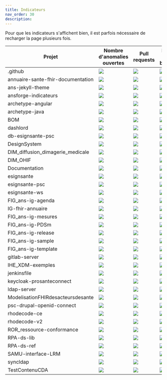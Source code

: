 ```yaml
---
title: Indicateurs
nav_order: 30
description: 
---
```


Pour que les indicateurs s'affichent bien, il est parfois nécessaire de recharger la page plusieurs fois.

| Projet                                    | Nombre d'anomalies ouvertes                                   |Pull requests                                   |Nombre de branches                                  |Releases                                   |Licence                                   |
| ----------------------------------------- | ---------------------------------------- |---------------------------------------- |---------------------------------------- |---------------------------------------- |---------------------------------------- |
|.github|<a href="https://github.com/ansforge/.github/issues" target="_blank"><img src="https://badgen.net/github/open-issues/ansforge/.github?label=" loading="lazy"> </a>|<a href="https://github.com/ansforge/.github/pulls" target="_blank"><img src="https://badgen.net/github/open-prs/ansforge/.github?label=" loading="lazy"> </a>|<a href="https://github.com/ansforge/.github/branches" target="_blank"><img src="https://badgen.net/github/branches/ansforge/.github?label=" loading="lazy"> </a>|<a href="https://github.com/ansforge/.github/releases" target="_blank"><img src="https://badgen.net/github/release/ansforge/.github?label=" loading="lazy"> </a>|<a href="https://github.com/ansforge/.github/licence" target="_blank"><img src="https://badgen.net/github/license/ansforge/.github?label=" loading="lazy"> </a>|
|annuaire-sante-fhir-documentation|<a href="https://github.com/ansforge/annuaire-sante-fhir-documentation/issues" target="_blank"><img src="https://badgen.net/github/open-issues/ansforge/annuaire-sante-fhir-documentation?label=" loading="lazy"> </a>|<a href="https://github.com/ansforge/annuaire-sante-fhir-documentation/pulls" target="_blank"><img src="https://badgen.net/github/open-prs/ansforge/annuaire-sante-fhir-documentation?label=" loading="lazy"> </a>|<a href="https://github.com/ansforge/annuaire-sante-fhir-documentation/branches" target="_blank"><img src="https://badgen.net/github/branches/ansforge/annuaire-sante-fhir-documentation?label=" loading="lazy"> </a>|<a href="https://github.com/ansforge/annuaire-sante-fhir-documentation/releases" target="_blank"><img src="https://badgen.net/github/release/ansforge/annuaire-sante-fhir-documentation?label=" loading="lazy"> </a>|<a href="https://github.com/ansforge/annuaire-sante-fhir-documentation/licence" target="_blank"><img src="https://badgen.net/github/license/ansforge/annuaire-sante-fhir-documentation?label=" loading="lazy"> </a>|
|ans-jekyll-theme|<a href="https://github.com/ansforge/ans-jekyll-theme/issues" target="_blank"><img src="https://badgen.net/github/open-issues/ansforge/ans-jekyll-theme?label=" loading="lazy"> </a>|<a href="https://github.com/ansforge/ans-jekyll-theme/pulls" target="_blank"><img src="https://badgen.net/github/open-prs/ansforge/ans-jekyll-theme?label=" loading="lazy"> </a>|<a href="https://github.com/ansforge/ans-jekyll-theme/branches" target="_blank"><img src="https://badgen.net/github/branches/ansforge/ans-jekyll-theme?label=" loading="lazy"> </a>|<a href="https://github.com/ansforge/ans-jekyll-theme/releases" target="_blank"><img src="https://badgen.net/github/release/ansforge/ans-jekyll-theme?label=" loading="lazy"> </a>|<a href="https://github.com/ansforge/ans-jekyll-theme/licence" target="_blank"><img src="https://badgen.net/github/license/ansforge/ans-jekyll-theme?label=" loading="lazy"> </a>|
|ansforge-indicateurs|<a href="https://github.com/ansforge/ansforge-indicateurs/issues" target="_blank"><img src="https://badgen.net/github/open-issues/ansforge/ansforge-indicateurs?label=" loading="lazy"> </a>|<a href="https://github.com/ansforge/ansforge-indicateurs/pulls" target="_blank"><img src="https://badgen.net/github/open-prs/ansforge/ansforge-indicateurs?label=" loading="lazy"> </a>|<a href="https://github.com/ansforge/ansforge-indicateurs/branches" target="_blank"><img src="https://badgen.net/github/branches/ansforge/ansforge-indicateurs?label=" loading="lazy"> </a>|<a href="https://github.com/ansforge/ansforge-indicateurs/releases" target="_blank"><img src="https://badgen.net/github/release/ansforge/ansforge-indicateurs?label=" loading="lazy"> </a>|<a href="https://github.com/ansforge/ansforge-indicateurs/licence" target="_blank"><img src="https://badgen.net/github/license/ansforge/ansforge-indicateurs?label=" loading="lazy"> </a>|
|archetype-angular|<a href="https://github.com/ansforge/archetype-angular/issues" target="_blank"><img src="https://badgen.net/github/open-issues/ansforge/archetype-angular?label=" loading="lazy"> </a>|<a href="https://github.com/ansforge/archetype-angular/pulls" target="_blank"><img src="https://badgen.net/github/open-prs/ansforge/archetype-angular?label=" loading="lazy"> </a>|<a href="https://github.com/ansforge/archetype-angular/branches" target="_blank"><img src="https://badgen.net/github/branches/ansforge/archetype-angular?label=" loading="lazy"> </a>|<a href="https://github.com/ansforge/archetype-angular/releases" target="_blank"><img src="https://badgen.net/github/release/ansforge/archetype-angular?label=" loading="lazy"> </a>|<a href="https://github.com/ansforge/archetype-angular/licence" target="_blank"><img src="https://badgen.net/github/license/ansforge/archetype-angular?label=" loading="lazy"> </a>|
|archetype-java|<a href="https://github.com/ansforge/archetype-java/issues" target="_blank"><img src="https://badgen.net/github/open-issues/ansforge/archetype-java?label=" loading="lazy"> </a>|<a href="https://github.com/ansforge/archetype-java/pulls" target="_blank"><img src="https://badgen.net/github/open-prs/ansforge/archetype-java?label=" loading="lazy"> </a>|<a href="https://github.com/ansforge/archetype-java/branches" target="_blank"><img src="https://badgen.net/github/branches/ansforge/archetype-java?label=" loading="lazy"> </a>|<a href="https://github.com/ansforge/archetype-java/releases" target="_blank"><img src="https://badgen.net/github/release/ansforge/archetype-java?label=" loading="lazy"> </a>|<a href="https://github.com/ansforge/archetype-java/licence" target="_blank"><img src="https://badgen.net/github/license/ansforge/archetype-java?label=" loading="lazy"> </a>|
|BOM|<a href="https://github.com/ansforge/BOM/issues" target="_blank"><img src="https://badgen.net/github/open-issues/ansforge/BOM?label=" loading="lazy"> </a>|<a href="https://github.com/ansforge/BOM/pulls" target="_blank"><img src="https://badgen.net/github/open-prs/ansforge/BOM?label=" loading="lazy"> </a>|<a href="https://github.com/ansforge/BOM/branches" target="_blank"><img src="https://badgen.net/github/branches/ansforge/BOM?label=" loading="lazy"> </a>|<a href="https://github.com/ansforge/BOM/releases" target="_blank"><img src="https://badgen.net/github/release/ansforge/BOM?label=" loading="lazy"> </a>|<a href="https://github.com/ansforge/BOM/licence" target="_blank"><img src="https://badgen.net/github/license/ansforge/BOM?label=" loading="lazy"> </a>|
|dashlord|<a href="https://github.com/ansforge/dashlord/issues" target="_blank"><img src="https://badgen.net/github/open-issues/ansforge/dashlord?label=" loading="lazy"> </a>|<a href="https://github.com/ansforge/dashlord/pulls" target="_blank"><img src="https://badgen.net/github/open-prs/ansforge/dashlord?label=" loading="lazy"> </a>|<a href="https://github.com/ansforge/dashlord/branches" target="_blank"><img src="https://badgen.net/github/branches/ansforge/dashlord?label=" loading="lazy"> </a>|<a href="https://github.com/ansforge/dashlord/releases" target="_blank"><img src="https://badgen.net/github/release/ansforge/dashlord?label=" loading="lazy"> </a>|<a href="https://github.com/ansforge/dashlord/licence" target="_blank"><img src="https://badgen.net/github/license/ansforge/dashlord?label=" loading="lazy"> </a>|
|db-esignsante-psc|<a href="https://github.com/ansforge/db-esignsante-psc/issues" target="_blank"><img src="https://badgen.net/github/open-issues/ansforge/db-esignsante-psc?label=" loading="lazy"> </a>|<a href="https://github.com/ansforge/db-esignsante-psc/pulls" target="_blank"><img src="https://badgen.net/github/open-prs/ansforge/db-esignsante-psc?label=" loading="lazy"> </a>|<a href="https://github.com/ansforge/db-esignsante-psc/branches" target="_blank"><img src="https://badgen.net/github/branches/ansforge/db-esignsante-psc?label=" loading="lazy"> </a>|<a href="https://github.com/ansforge/db-esignsante-psc/releases" target="_blank"><img src="https://badgen.net/github/release/ansforge/db-esignsante-psc?label=" loading="lazy"> </a>|<a href="https://github.com/ansforge/db-esignsante-psc/licence" target="_blank"><img src="https://badgen.net/github/license/ansforge/db-esignsante-psc?label=" loading="lazy"> </a>|
|DesignSystem|<a href="https://github.com/ansforge/DesignSystem/issues" target="_blank"><img src="https://badgen.net/github/open-issues/ansforge/DesignSystem?label=" loading="lazy"> </a>|<a href="https://github.com/ansforge/DesignSystem/pulls" target="_blank"><img src="https://badgen.net/github/open-prs/ansforge/DesignSystem?label=" loading="lazy"> </a>|<a href="https://github.com/ansforge/DesignSystem/branches" target="_blank"><img src="https://badgen.net/github/branches/ansforge/DesignSystem?label=" loading="lazy"> </a>|<a href="https://github.com/ansforge/DesignSystem/releases" target="_blank"><img src="https://badgen.net/github/release/ansforge/DesignSystem?label=" loading="lazy"> </a>|<a href="https://github.com/ansforge/DesignSystem/licence" target="_blank"><img src="https://badgen.net/github/license/ansforge/DesignSystem?label=" loading="lazy"> </a>|
|DIM_diffusion_dimagerie_medicale|<a href="https://github.com/ansforge/DIM_diffusion_dimagerie_medicale/issues" target="_blank"><img src="https://badgen.net/github/open-issues/ansforge/DIM_diffusion_dimagerie_medicale?label=" loading="lazy"> </a>|<a href="https://github.com/ansforge/DIM_diffusion_dimagerie_medicale/pulls" target="_blank"><img src="https://badgen.net/github/open-prs/ansforge/DIM_diffusion_dimagerie_medicale?label=" loading="lazy"> </a>|<a href="https://github.com/ansforge/DIM_diffusion_dimagerie_medicale/branches" target="_blank"><img src="https://badgen.net/github/branches/ansforge/DIM_diffusion_dimagerie_medicale?label=" loading="lazy"> </a>|<a href="https://github.com/ansforge/DIM_diffusion_dimagerie_medicale/releases" target="_blank"><img src="https://badgen.net/github/release/ansforge/DIM_diffusion_dimagerie_medicale?label=" loading="lazy"> </a>|<a href="https://github.com/ansforge/DIM_diffusion_dimagerie_medicale/licence" target="_blank"><img src="https://badgen.net/github/license/ansforge/DIM_diffusion_dimagerie_medicale?label=" loading="lazy"> </a>|
|DIM_OHIF|<a href="https://github.com/ansforge/DIM_OHIF/issues" target="_blank"><img src="https://badgen.net/github/open-issues/ansforge/DIM_OHIF?label=" loading="lazy"> </a>|<a href="https://github.com/ansforge/DIM_OHIF/pulls" target="_blank"><img src="https://badgen.net/github/open-prs/ansforge/DIM_OHIF?label=" loading="lazy"> </a>|<a href="https://github.com/ansforge/DIM_OHIF/branches" target="_blank"><img src="https://badgen.net/github/branches/ansforge/DIM_OHIF?label=" loading="lazy"> </a>|<a href="https://github.com/ansforge/DIM_OHIF/releases" target="_blank"><img src="https://badgen.net/github/release/ansforge/DIM_OHIF?label=" loading="lazy"> </a>|<a href="https://github.com/ansforge/DIM_OHIF/licence" target="_blank"><img src="https://badgen.net/github/license/ansforge/DIM_OHIF?label=" loading="lazy"> </a>|
|Documentation|<a href="https://github.com/ansforge/Documentation/issues" target="_blank"><img src="https://badgen.net/github/open-issues/ansforge/Documentation?label=" loading="lazy"> </a>|<a href="https://github.com/ansforge/Documentation/pulls" target="_blank"><img src="https://badgen.net/github/open-prs/ansforge/Documentation?label=" loading="lazy"> </a>|<a href="https://github.com/ansforge/Documentation/branches" target="_blank"><img src="https://badgen.net/github/branches/ansforge/Documentation?label=" loading="lazy"> </a>|<a href="https://github.com/ansforge/Documentation/releases" target="_blank"><img src="https://badgen.net/github/release/ansforge/Documentation?label=" loading="lazy"> </a>|<a href="https://github.com/ansforge/Documentation/licence" target="_blank"><img src="https://badgen.net/github/license/ansforge/Documentation?label=" loading="lazy"> </a>|
|esignsante|<a href="https://github.com/ansforge/esignsante/issues" target="_blank"><img src="https://badgen.net/github/open-issues/ansforge/esignsante?label=" loading="lazy"> </a>|<a href="https://github.com/ansforge/esignsante/pulls" target="_blank"><img src="https://badgen.net/github/open-prs/ansforge/esignsante?label=" loading="lazy"> </a>|<a href="https://github.com/ansforge/esignsante/branches" target="_blank"><img src="https://badgen.net/github/branches/ansforge/esignsante?label=" loading="lazy"> </a>|<a href="https://github.com/ansforge/esignsante/releases" target="_blank"><img src="https://badgen.net/github/release/ansforge/esignsante?label=" loading="lazy"> </a>|<a href="https://github.com/ansforge/esignsante/licence" target="_blank"><img src="https://badgen.net/github/license/ansforge/esignsante?label=" loading="lazy"> </a>|
|esignsante-psc|<a href="https://github.com/ansforge/esignsante-psc/issues" target="_blank"><img src="https://badgen.net/github/open-issues/ansforge/esignsante-psc?label=" loading="lazy"> </a>|<a href="https://github.com/ansforge/esignsante-psc/pulls" target="_blank"><img src="https://badgen.net/github/open-prs/ansforge/esignsante-psc?label=" loading="lazy"> </a>|<a href="https://github.com/ansforge/esignsante-psc/branches" target="_blank"><img src="https://badgen.net/github/branches/ansforge/esignsante-psc?label=" loading="lazy"> </a>|<a href="https://github.com/ansforge/esignsante-psc/releases" target="_blank"><img src="https://badgen.net/github/release/ansforge/esignsante-psc?label=" loading="lazy"> </a>|<a href="https://github.com/ansforge/esignsante-psc/licence" target="_blank"><img src="https://badgen.net/github/license/ansforge/esignsante-psc?label=" loading="lazy"> </a>|
|esignsante-ws|<a href="https://github.com/ansforge/esignsante-ws/issues" target="_blank"><img src="https://badgen.net/github/open-issues/ansforge/esignsante-ws?label=" loading="lazy"> </a>|<a href="https://github.com/ansforge/esignsante-ws/pulls" target="_blank"><img src="https://badgen.net/github/open-prs/ansforge/esignsante-ws?label=" loading="lazy"> </a>|<a href="https://github.com/ansforge/esignsante-ws/branches" target="_blank"><img src="https://badgen.net/github/branches/ansforge/esignsante-ws?label=" loading="lazy"> </a>|<a href="https://github.com/ansforge/esignsante-ws/releases" target="_blank"><img src="https://badgen.net/github/release/ansforge/esignsante-ws?label=" loading="lazy"> </a>|<a href="https://github.com/ansforge/esignsante-ws/licence" target="_blank"><img src="https://badgen.net/github/license/ansforge/esignsante-ws?label=" loading="lazy"> </a>|
|FIG_ans-ig-agenda|<a href="https://github.com/ansforge/FIG_ans-ig-agenda/issues" target="_blank"><img src="https://badgen.net/github/open-issues/ansforge/FIG_ans-ig-agenda?label=" loading="lazy"> </a>|<a href="https://github.com/ansforge/FIG_ans-ig-agenda/pulls" target="_blank"><img src="https://badgen.net/github/open-prs/ansforge/FIG_ans-ig-agenda?label=" loading="lazy"> </a>|<a href="https://github.com/ansforge/FIG_ans-ig-agenda/branches" target="_blank"><img src="https://badgen.net/github/branches/ansforge/FIG_ans-ig-agenda?label=" loading="lazy"> </a>|<a href="https://github.com/ansforge/FIG_ans-ig-agenda/releases" target="_blank"><img src="https://badgen.net/github/release/ansforge/FIG_ans-ig-agenda?label=" loading="lazy"> </a>|<a href="https://github.com/ansforge/FIG_ans-ig-agenda/licence" target="_blank"><img src="https://badgen.net/github/license/ansforge/FIG_ans-ig-agenda?label=" loading="lazy"> </a>|
|IG-fhir-annuaire|<a href="https://github.com/ansforge/IG-fhir-annuaire/issues" target="_blank"><img src="https://badgen.net/github/open-issues/ansforge/IG-fhir-annuaire?label=" loading="lazy"> </a>|<a href="https://github.com/ansforge/IG-fhir-annuaire/pulls" target="_blank"><img src="https://badgen.net/github/open-prs/ansforge/IG-fhir-annuaire?label=" loading="lazy"> </a>|<a href="https://github.com/ansforge/IG-fhir-annuaire/branches" target="_blank"><img src="https://badgen.net/github/branches/ansforge/IG-fhir-annuaire?label=" loading="lazy"> </a>|<a href="https://github.com/ansforge/IG-fhir-annuaire/releases" target="_blank"><img src="https://badgen.net/github/release/ansforge/IG-fhir-annuaire?label=" loading="lazy"> </a>|<a href="https://github.com/ansforge/IG-fhir-annuaire/licence" target="_blank"><img src="https://badgen.net/github/license/ansforge/IG-fhir-annuaire?label=" loading="lazy"> </a>|
|FIG_ans-ig-mesures|<a href="https://github.com/ansforge/FIG_ans-ig-mesures/issues" target="_blank"><img src="https://badgen.net/github/open-issues/ansforge/FIG_ans-ig-mesures?label=" loading="lazy"> </a>|<a href="https://github.com/ansforge/FIG_ans-ig-mesures/pulls" target="_blank"><img src="https://badgen.net/github/open-prs/ansforge/FIG_ans-ig-mesures?label=" loading="lazy"> </a>|<a href="https://github.com/ansforge/FIG_ans-ig-mesures/branches" target="_blank"><img src="https://badgen.net/github/branches/ansforge/FIG_ans-ig-mesures?label=" loading="lazy"> </a>|<a href="https://github.com/ansforge/FIG_ans-ig-mesures/releases" target="_blank"><img src="https://badgen.net/github/release/ansforge/FIG_ans-ig-mesures?label=" loading="lazy"> </a>|<a href="https://github.com/ansforge/FIG_ans-ig-mesures/licence" target="_blank"><img src="https://badgen.net/github/license/ansforge/FIG_ans-ig-mesures?label=" loading="lazy"> </a>|
|FIG_ans-ig-PDSm|<a href="https://github.com/ansforge/FIG_ans-ig-PDSm/issues" target="_blank"><img src="https://badgen.net/github/open-issues/ansforge/FIG_ans-ig-PDSm?label=" loading="lazy"> </a>|<a href="https://github.com/ansforge/FIG_ans-ig-PDSm/pulls" target="_blank"><img src="https://badgen.net/github/open-prs/ansforge/FIG_ans-ig-PDSm?label=" loading="lazy"> </a>|<a href="https://github.com/ansforge/FIG_ans-ig-PDSm/branches" target="_blank"><img src="https://badgen.net/github/branches/ansforge/FIG_ans-ig-PDSm?label=" loading="lazy"> </a>|<a href="https://github.com/ansforge/FIG_ans-ig-PDSm/releases" target="_blank"><img src="https://badgen.net/github/release/ansforge/FIG_ans-ig-PDSm?label=" loading="lazy"> </a>|<a href="https://github.com/ansforge/FIG_ans-ig-PDSm/licence" target="_blank"><img src="https://badgen.net/github/license/ansforge/FIG_ans-ig-PDSm?label=" loading="lazy"> </a>|
|FIG_ans-ig-release|<a href="https://github.com/ansforge/FIG_ans-ig-release/issues" target="_blank"><img src="https://badgen.net/github/open-issues/ansforge/FIG_ans-ig-release?label=" loading="lazy"> </a>|<a href="https://github.com/ansforge/FIG_ans-ig-release/pulls" target="_blank"><img src="https://badgen.net/github/open-prs/ansforge/FIG_ans-ig-release?label=" loading="lazy"> </a>|<a href="https://github.com/ansforge/FIG_ans-ig-release/branches" target="_blank"><img src="https://badgen.net/github/branches/ansforge/FIG_ans-ig-release?label=" loading="lazy"> </a>|<a href="https://github.com/ansforge/FIG_ans-ig-release/releases" target="_blank"><img src="https://badgen.net/github/release/ansforge/FIG_ans-ig-release?label=" loading="lazy"> </a>|<a href="https://github.com/ansforge/FIG_ans-ig-release/licence" target="_blank"><img src="https://badgen.net/github/license/ansforge/FIG_ans-ig-release?label=" loading="lazy"> </a>|
|FIG_ans-ig-sample|<a href="https://github.com/ansforge/FIG_ans-ig-sample/issues" target="_blank"><img src="https://badgen.net/github/open-issues/ansforge/FIG_ans-ig-sample?label=" loading="lazy"> </a>|<a href="https://github.com/ansforge/FIG_ans-ig-sample/pulls" target="_blank"><img src="https://badgen.net/github/open-prs/ansforge/FIG_ans-ig-sample?label=" loading="lazy"> </a>|<a href="https://github.com/ansforge/FIG_ans-ig-sample/branches" target="_blank"><img src="https://badgen.net/github/branches/ansforge/FIG_ans-ig-sample?label=" loading="lazy"> </a>|<a href="https://github.com/ansforge/FIG_ans-ig-sample/releases" target="_blank"><img src="https://badgen.net/github/release/ansforge/FIG_ans-ig-sample?label=" loading="lazy"> </a>|<a href="https://github.com/ansforge/FIG_ans-ig-sample/licence" target="_blank"><img src="https://badgen.net/github/license/ansforge/FIG_ans-ig-sample?label=" loading="lazy"> </a>|
|FIG_ans-ig-template|<a href="https://github.com/ansforge/FIG_ans-ig-template/issues" target="_blank"><img src="https://badgen.net/github/open-issues/ansforge/FIG_ans-ig-template?label=" loading="lazy"> </a>|<a href="https://github.com/ansforge/FIG_ans-ig-template/pulls" target="_blank"><img src="https://badgen.net/github/open-prs/ansforge/FIG_ans-ig-template?label=" loading="lazy"> </a>|<a href="https://github.com/ansforge/FIG_ans-ig-template/branches" target="_blank"><img src="https://badgen.net/github/branches/ansforge/FIG_ans-ig-template?label=" loading="lazy"> </a>|<a href="https://github.com/ansforge/FIG_ans-ig-template/releases" target="_blank"><img src="https://badgen.net/github/release/ansforge/FIG_ans-ig-template?label=" loading="lazy"> </a>|<a href="https://github.com/ansforge/FIG_ans-ig-template/licence" target="_blank"><img src="https://badgen.net/github/license/ansforge/FIG_ans-ig-template?label=" loading="lazy"> </a>|
|gitlab-server|<a href="https://github.com/ansforge/gitlab-server/issues" target="_blank"><img src="https://badgen.net/github/open-issues/ansforge/gitlab-server?label=" loading="lazy"> </a>|<a href="https://github.com/ansforge/gitlab-server/pulls" target="_blank"><img src="https://badgen.net/github/open-prs/ansforge/gitlab-server?label=" loading="lazy"> </a>|<a href="https://github.com/ansforge/gitlab-server/branches" target="_blank"><img src="https://badgen.net/github/branches/ansforge/gitlab-server?label=" loading="lazy"> </a>|<a href="https://github.com/ansforge/gitlab-server/releases" target="_blank"><img src="https://badgen.net/github/release/ansforge/gitlab-server?label=" loading="lazy"> </a>|<a href="https://github.com/ansforge/gitlab-server/licence" target="_blank"><img src="https://badgen.net/github/license/ansforge/gitlab-server?label=" loading="lazy"> </a>|
|IHE_XDM-exemples|<a href="https://github.com/ansforge/IHE_XDM-exemples/issues" target="_blank"><img src="https://badgen.net/github/open-issues/ansforge/IHE_XDM-exemples?label=" loading="lazy"> </a>|<a href="https://github.com/ansforge/IHE_XDM-exemples/pulls" target="_blank"><img src="https://badgen.net/github/open-prs/ansforge/IHE_XDM-exemples?label=" loading="lazy"> </a>|<a href="https://github.com/ansforge/IHE_XDM-exemples/branches" target="_blank"><img src="https://badgen.net/github/branches/ansforge/IHE_XDM-exemples?label=" loading="lazy"> </a>|<a href="https://github.com/ansforge/IHE_XDM-exemples/releases" target="_blank"><img src="https://badgen.net/github/release/ansforge/IHE_XDM-exemples?label=" loading="lazy"> </a>|<a href="https://github.com/ansforge/IHE_XDM-exemples/licence" target="_blank"><img src="https://badgen.net/github/license/ansforge/IHE_XDM-exemples?label=" loading="lazy"> </a>|
|jenkinsfile|<a href="https://github.com/ansforge/jenkinsfile/issues" target="_blank"><img src="https://badgen.net/github/open-issues/ansforge/jenkinsfile?label=" loading="lazy"> </a>|<a href="https://github.com/ansforge/jenkinsfile/pulls" target="_blank"><img src="https://badgen.net/github/open-prs/ansforge/jenkinsfile?label=" loading="lazy"> </a>|<a href="https://github.com/ansforge/jenkinsfile/branches" target="_blank"><img src="https://badgen.net/github/branches/ansforge/jenkinsfile?label=" loading="lazy"> </a>|<a href="https://github.com/ansforge/jenkinsfile/releases" target="_blank"><img src="https://badgen.net/github/release/ansforge/jenkinsfile?label=" loading="lazy"> </a>|<a href="https://github.com/ansforge/jenkinsfile/licence" target="_blank"><img src="https://badgen.net/github/license/ansforge/jenkinsfile?label=" loading="lazy"> </a>|
|keycloak-prosanteconnect|<a href="https://github.com/ansforge/keycloak-prosanteconnect/issues" target="_blank"><img src="https://badgen.net/github/open-issues/ansforge/keycloak-prosanteconnect?label=" loading="lazy"> </a>|<a href="https://github.com/ansforge/keycloak-prosanteconnect/pulls" target="_blank"><img src="https://badgen.net/github/open-prs/ansforge/keycloak-prosanteconnect?label=" loading="lazy"> </a>|<a href="https://github.com/ansforge/keycloak-prosanteconnect/branches" target="_blank"><img src="https://badgen.net/github/branches/ansforge/keycloak-prosanteconnect?label=" loading="lazy"> </a>|<a href="https://github.com/ansforge/keycloak-prosanteconnect/releases" target="_blank"><img src="https://badgen.net/github/release/ansforge/keycloak-prosanteconnect?label=" loading="lazy"> </a>|<a href="https://github.com/ansforge/keycloak-prosanteconnect/licence" target="_blank"><img src="https://badgen.net/github/license/ansforge/keycloak-prosanteconnect?label=" loading="lazy"> </a>|
|ldap-server|<a href="https://github.com/ansforge/ldap-server/issues" target="_blank"><img src="https://badgen.net/github/open-issues/ansforge/ldap-server?label=" loading="lazy"> </a>|<a href="https://github.com/ansforge/ldap-server/pulls" target="_blank"><img src="https://badgen.net/github/open-prs/ansforge/ldap-server?label=" loading="lazy"> </a>|<a href="https://github.com/ansforge/ldap-server/branches" target="_blank"><img src="https://badgen.net/github/branches/ansforge/ldap-server?label=" loading="lazy"> </a>|<a href="https://github.com/ansforge/ldap-server/releases" target="_blank"><img src="https://badgen.net/github/release/ansforge/ldap-server?label=" loading="lazy"> </a>|<a href="https://github.com/ansforge/ldap-server/licence" target="_blank"><img src="https://badgen.net/github/license/ansforge/ldap-server?label=" loading="lazy"> </a>|
|ModelisationFHIRdesacteursdesante|<a href="https://github.com/ansforge/ModelisationFHIRdesacteursdesante/issues" target="_blank"><img src="https://badgen.net/github/open-issues/ansforge/ModelisationFHIRdesacteursdesante?label=" loading="lazy"> </a>|<a href="https://github.com/ansforge/ModelisationFHIRdesacteursdesante/pulls" target="_blank"><img src="https://badgen.net/github/open-prs/ansforge/ModelisationFHIRdesacteursdesante?label=" loading="lazy"> </a>|<a href="https://github.com/ansforge/ModelisationFHIRdesacteursdesante/branches" target="_blank"><img src="https://badgen.net/github/branches/ansforge/ModelisationFHIRdesacteursdesante?label=" loading="lazy"> </a>|<a href="https://github.com/ansforge/ModelisationFHIRdesacteursdesante/releases" target="_blank"><img src="https://badgen.net/github/release/ansforge/ModelisationFHIRdesacteursdesante?label=" loading="lazy"> </a>|<a href="https://github.com/ansforge/ModelisationFHIRdesacteursdesante/licence" target="_blank"><img src="https://badgen.net/github/license/ansforge/ModelisationFHIRdesacteursdesante?label=" loading="lazy"> </a>|
|psc-drupal-openid-connect|<a href="https://github.com/ansforge/psc-drupal-openid-connect/issues" target="_blank"><img src="https://badgen.net/github/open-issues/ansforge/psc-drupal-openid-connect?label=" loading="lazy"> </a>|<a href="https://github.com/ansforge/psc-drupal-openid-connect/pulls" target="_blank"><img src="https://badgen.net/github/open-prs/ansforge/psc-drupal-openid-connect?label=" loading="lazy"> </a>|<a href="https://github.com/ansforge/psc-drupal-openid-connect/branches" target="_blank"><img src="https://badgen.net/github/branches/ansforge/psc-drupal-openid-connect?label=" loading="lazy"> </a>|<a href="https://github.com/ansforge/psc-drupal-openid-connect/releases" target="_blank"><img src="https://badgen.net/github/release/ansforge/psc-drupal-openid-connect?label=" loading="lazy"> </a>|<a href="https://github.com/ansforge/psc-drupal-openid-connect/licence" target="_blank"><img src="https://badgen.net/github/license/ansforge/psc-drupal-openid-connect?label=" loading="lazy"> </a>|
|rhodecode-ce|<a href="https://github.com/ansforge/rhodecode-ce/issues" target="_blank"><img src="https://badgen.net/github/open-issues/ansforge/rhodecode-ce?label=" loading="lazy"> </a>|<a href="https://github.com/ansforge/rhodecode-ce/pulls" target="_blank"><img src="https://badgen.net/github/open-prs/ansforge/rhodecode-ce?label=" loading="lazy"> </a>|<a href="https://github.com/ansforge/rhodecode-ce/branches" target="_blank"><img src="https://badgen.net/github/branches/ansforge/rhodecode-ce?label=" loading="lazy"> </a>|<a href="https://github.com/ansforge/rhodecode-ce/releases" target="_blank"><img src="https://badgen.net/github/release/ansforge/rhodecode-ce?label=" loading="lazy"> </a>|<a href="https://github.com/ansforge/rhodecode-ce/licence" target="_blank"><img src="https://badgen.net/github/license/ansforge/rhodecode-ce?label=" loading="lazy"> </a>|
|rhodecode-v2|<a href="https://github.com/ansforge/rhodecode-v2/issues" target="_blank"><img src="https://badgen.net/github/open-issues/ansforge/rhodecode-v2?label=" loading="lazy"> </a>|<a href="https://github.com/ansforge/rhodecode-v2/pulls" target="_blank"><img src="https://badgen.net/github/open-prs/ansforge/rhodecode-v2?label=" loading="lazy"> </a>|<a href="https://github.com/ansforge/rhodecode-v2/branches" target="_blank"><img src="https://badgen.net/github/branches/ansforge/rhodecode-v2?label=" loading="lazy"> </a>|<a href="https://github.com/ansforge/rhodecode-v2/releases" target="_blank"><img src="https://badgen.net/github/release/ansforge/rhodecode-v2?label=" loading="lazy"> </a>|<a href="https://github.com/ansforge/rhodecode-v2/licence" target="_blank"><img src="https://badgen.net/github/license/ansforge/rhodecode-v2?label=" loading="lazy"> </a>|
|ROR_ressource-conformance|<a href="https://github.com/ansforge/ROR_ressource-conformance/issues" target="_blank"><img src="https://badgen.net/github/open-issues/ansforge/ROR_ressource-conformance?label=" loading="lazy"> </a>|<a href="https://github.com/ansforge/ROR_ressource-conformance/pulls" target="_blank"><img src="https://badgen.net/github/open-prs/ansforge/ROR_ressource-conformance?label=" loading="lazy"> </a>|<a href="https://github.com/ansforge/ROR_ressource-conformance/branches" target="_blank"><img src="https://badgen.net/github/branches/ansforge/ROR_ressource-conformance?label=" loading="lazy"> </a>|<a href="https://github.com/ansforge/ROR_ressource-conformance/releases" target="_blank"><img src="https://badgen.net/github/release/ansforge/ROR_ressource-conformance?label=" loading="lazy"> </a>|<a href="https://github.com/ansforge/ROR_ressource-conformance/licence" target="_blank"><img src="https://badgen.net/github/license/ansforge/ROR_ressource-conformance?label=" loading="lazy"> </a>|
|RPA-ds-lib|<a href="https://github.com/ansforge/RPA-ds-lib/issues" target="_blank"><img src="https://badgen.net/github/open-issues/ansforge/RPA-ds-lib?label=" loading="lazy"> </a>|<a href="https://github.com/ansforge/RPA-ds-lib/pulls" target="_blank"><img src="https://badgen.net/github/open-prs/ansforge/RPA-ds-lib?label=" loading="lazy"> </a>|<a href="https://github.com/ansforge/RPA-ds-lib/branches" target="_blank"><img src="https://badgen.net/github/branches/ansforge/RPA-ds-lib?label=" loading="lazy"> </a>|<a href="https://github.com/ansforge/RPA-ds-lib/releases" target="_blank"><img src="https://badgen.net/github/release/ansforge/RPA-ds-lib?label=" loading="lazy"> </a>|<a href="https://github.com/ansforge/RPA-ds-lib/licence" target="_blank"><img src="https://badgen.net/github/license/ansforge/RPA-ds-lib?label=" loading="lazy"> </a>|
|RPA-ds-ref|<a href="https://github.com/ansforge/RPA-ds-ref/issues" target="_blank"><img src="https://badgen.net/github/open-issues/ansforge/RPA-ds-ref?label=" loading="lazy"> </a>|<a href="https://github.com/ansforge/RPA-ds-ref/pulls" target="_blank"><img src="https://badgen.net/github/open-prs/ansforge/RPA-ds-ref?label=" loading="lazy"> </a>|<a href="https://github.com/ansforge/RPA-ds-ref/branches" target="_blank"><img src="https://badgen.net/github/branches/ansforge/RPA-ds-ref?label=" loading="lazy"> </a>|<a href="https://github.com/ansforge/RPA-ds-ref/releases" target="_blank"><img src="https://badgen.net/github/release/ansforge/RPA-ds-ref?label=" loading="lazy"> </a>|<a href="https://github.com/ansforge/RPA-ds-ref/licence" target="_blank"><img src="https://badgen.net/github/license/ansforge/RPA-ds-ref?label=" loading="lazy"> </a>|
|SAMU-interface-LRM|<a href="https://github.com/ansforge/SAMU-interface-LRM/issues" target="_blank"><img src="https://badgen.net/github/open-issues/ansforge/SAMU-interface-LRM?label=" loading="lazy"> </a>|<a href="https://github.com/ansforge/SAMU-interface-LRM/pulls" target="_blank"><img src="https://badgen.net/github/open-prs/ansforge/SAMU-interface-LRM?label=" loading="lazy"> </a>|<a href="https://github.com/ansforge/SAMU-interface-LRM/branches" target="_blank"><img src="https://badgen.net/github/branches/ansforge/SAMU-interface-LRM?label=" loading="lazy"> </a>|<a href="https://github.com/ansforge/SAMU-interface-LRM/releases" target="_blank"><img src="https://badgen.net/github/release/ansforge/SAMU-interface-LRM?label=" loading="lazy"> </a>|<a href="https://github.com/ansforge/SAMU-interface-LRM/licence" target="_blank"><img src="https://badgen.net/github/license/ansforge/SAMU-interface-LRM?label=" loading="lazy"> </a>|
|syncldap|<a href="https://github.com/ansforge/syncldap/issues" target="_blank"><img src="https://badgen.net/github/open-issues/ansforge/syncldap?label=" loading="lazy"> </a>|<a href="https://github.com/ansforge/syncldap/pulls" target="_blank"><img src="https://badgen.net/github/open-prs/ansforge/syncldap?label=" loading="lazy"> </a>|<a href="https://github.com/ansforge/syncldap/branches" target="_blank"><img src="https://badgen.net/github/branches/ansforge/syncldap?label=" loading="lazy"> </a>|<a href="https://github.com/ansforge/syncldap/releases" target="_blank"><img src="https://badgen.net/github/release/ansforge/syncldap?label=" loading="lazy"> </a>|<a href="https://github.com/ansforge/syncldap/licence" target="_blank"><img src="https://badgen.net/github/license/ansforge/syncldap?label=" loading="lazy"> </a>|
|TestContenuCDA|<a href="https://github.com/ansforge/TestContenuCDA/issues" target="_blank"><img src="https://badgen.net/github/open-issues/ansforge/TestContenuCDA?label=" loading="lazy"> </a>|<a href="https://github.com/ansforge/TestContenuCDA/pulls" target="_blank"><img src="https://badgen.net/github/open-prs/ansforge/TestContenuCDA?label=" loading="lazy"> </a>|<a href="https://github.com/ansforge/TestContenuCDA/branches" target="_blank"><img src="https://badgen.net/github/branches/ansforge/TestContenuCDA?label=" loading="lazy"> </a>|<a href="https://github.com/ansforge/TestContenuCDA/releases" target="_blank"><img src="https://badgen.net/github/release/ansforge/TestContenuCDA?label=" loading="lazy"> </a>|<a href="https://github.com/ansforge/TestContenuCDA/licence" target="_blank"><img src="https://badgen.net/github/license/ansforge/TestContenuCDA?label=" loading="lazy"> </a>|
